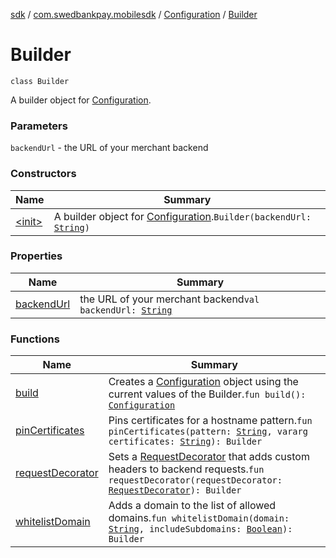 [sdk](../../../index.md) / [com.swedbankpay.mobilesdk](../../index.md) / [Configuration](../index.md) / [Builder](./index.md)

# Builder

`class Builder`

A builder object for [Configuration](../index.md).

### Parameters

`backendUrl` - the URL of your merchant backend

### Constructors

| Name | Summary |
|---|---|
| [&lt;init&gt;](-init-.md) | A builder object for [Configuration](../index.md).`Builder(backendUrl: `[`String`](https://kotlinlang.org/api/latest/jvm/stdlib/kotlin/-string/index.html)`)` |

### Properties

| Name | Summary |
|---|---|
| [backendUrl](backend-url.md) | the URL of your merchant backend`val backendUrl: `[`String`](https://kotlinlang.org/api/latest/jvm/stdlib/kotlin/-string/index.html) |

### Functions

| Name | Summary |
|---|---|
| [build](build.md) | Creates a [Configuration](../index.md) object using the current values of the Builder.`fun build(): `[`Configuration`](../index.md) |
| [pinCertificates](pin-certificates.md) | Pins certificates for a hostname pattern.`fun pinCertificates(pattern: `[`String`](https://kotlinlang.org/api/latest/jvm/stdlib/kotlin/-string/index.html)`, vararg certificates: `[`String`](https://kotlinlang.org/api/latest/jvm/stdlib/kotlin/-string/index.html)`): Builder` |
| [requestDecorator](request-decorator.md) | Sets a [RequestDecorator](../../-request-decorator/index.md) that adds custom headers to backend requests.`fun requestDecorator(requestDecorator: `[`RequestDecorator`](../../-request-decorator/index.md)`): Builder` |
| [whitelistDomain](whitelist-domain.md) | Adds a domain to the list of allowed domains.`fun whitelistDomain(domain: `[`String`](https://kotlinlang.org/api/latest/jvm/stdlib/kotlin/-string/index.html)`, includeSubdomains: `[`Boolean`](https://kotlinlang.org/api/latest/jvm/stdlib/kotlin/-boolean/index.html)`): Builder` |

